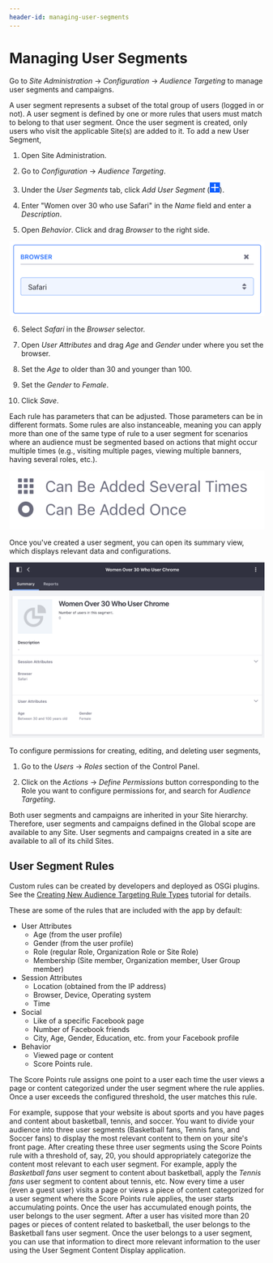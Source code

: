 ```yaml
---
header-id: managing-user-segments
---
```


# Managing User Segments

Go to *Site Administration* &rarr; *Configuration* &rarr; *Audience Targeting*
to manage user segments and campaigns.

A user segment represents a subset of the total group of users (logged in or
not). A user segment is defined by one or more rules that users must match to
belong to that user segment. Once the user segment is created, only users who
visit the applicable Site(s) are added to it. To add a new User Segment,

1.  Open Site Administration.

2.  Go to *Configuration* &rarr; *Audience Targeting*.

3.  Under the *User Segments* tab, click *Add User Segment* (![Add User Segment](../../images-dxp/icon-add.png)).

4.  Enter "Women over 30 who use Safari" in the *Name* field and enter a 
    *Description*.

5.  Open *Behavior*. Click and drag *Browser* to the right side.

![Figure 1: After applying the rule, click the rule to expand/collapse it.](../../images-dxp/audience-targeting-rules.png)

6.  Select *Safari* in the *Browser* selector.

7.  Open *User Attributes* and drag *Age* and *Gender* under where you set the
    browser.
 
8.  Set the *Age* to older than 30 and younger than 100.

9.  Set the *Gender* to *Female*.

10. Click *Save*.

Each rule has parameters that can be adjusted. Those parameters can be in
different formats. Some rules are also instanceable, meaning you can apply more
than one of the same type of rule to a user segment for scenarios where an
audience must be segmented based on actions that might occur multiple times
(e.g., visiting multiple pages, viewing multiple banners, having several roles,
etc.).

![Figure 2: Instanceable and non-instanceable rules have different icons.](../../images-dxp/instanceable-icons.png)

Once you've created a user segment, you can open its summary view, which
displays relevant data and configurations.

![Figure 3: Select a pre-existing user segment to view its Summary page.](../../images-dxp/user-segment-summary.png)

To configure permissions for creating, editing, and deleting user segments,

1.  Go to the *Users* &rarr; *Roles* section of the Control Panel.

2.  Click on the *Actions* &rarr; *Define Permissions* button corresponding to
    the Role you want to configure permissions for, and search for *Audience
    Targeting*.

Both user segments and campaigns are inherited in your Site hierarchy.
Therefore, user segments and campaigns defined in the Global scope are available
to any Site. User segments and campaigns created in a site are available to all
of its child Sites.

## User Segment Rules

Custom rules can be created by developers and deployed as OSGi plugins. See the
[Creating New Audience Targeting Rule Types](/docs/7-1/tutorials/-/knowledge_base/t/creating-new-audience-targeting-rule-types)
tutorial for details.
 
These are some of the rules that are included with the app by default:

- User Attributes
    - Age (from the user profile)
    - Gender (from the user profile)
    - Role (regular Role, Organization Role or Site Role)
    - Membership (Site member, Organization member, User Group member)
- Session Attributes
    - Location (obtained from the IP address)
    - Browser, Device, Operating system
    - Time
- Social
    - Like of a specific Facebook page
    - Number of Facebook friends
    - City, Age, Gender, Education, etc. from your Facebook profile
- Behavior
    - Viewed page or content
    - Score Points rule.

The Score Points rule assigns one point to a user each time the user views
a page or content categorized under the user segment where the rule 
applies. Once a user exceeds the configured threshold, the user matches this
rule. 

For example, suppose that your website is about sports and you have pages and
content about basketball, tennis, and soccer. You want to divide your audience
into three user segments (Basketball fans, Tennis fans, and Soccer fans) to
display the most relevant content to them on your site's front page. After
creating these three user segments using the Score Points rule with a threshold
of, say, 20, you should appropriately categorize the content most relevant to
each user segment. For example, apply the *Basketball fans* user segment to
content about basketball, apply the *Tennis fans* user segment to content about
tennis, etc. Now every time a user (even a guest user) visits a page or views
a piece of content categorized for a user segment where the Score Points rule
applies, the user starts accumulating points. Once the user has accumulated
enough points, the user belongs to the user segment. After a user has visited
more than 20 pages or pieces of content related to basketball, the user belongs
to the Basketball fans user segment. Once the user belongs to a user segment,
you can use that information to direct more relevant information to the user
using the User Segment Content Display application.

